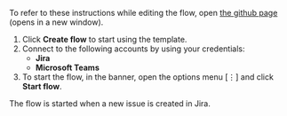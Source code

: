 To refer to these instructions while editing the flow, open [the github page](https://github.com/ot4i/app-connect-templates/tree/master/resources/markdown/Send%20a%20Microsoft%20Teams%20message%20when%20an%20issue%20is%20created%20in%20Jira_instructions.md) (opens in a new window).

1.	Click **Create flow** to start using the template.
2.	Connect to the following accounts by using your credentials:
    -	**Jira** 
    - **Microsoft Teams**
3.	To start the flow, in the banner, open the options menu [⋮] and click **Start flow**.

The flow is started when a new issue is created in Jira.
